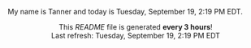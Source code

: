 My name is Tanner and today is Tuesday, September 19, 2:19 PM EDT.

<p align="center">This <i>README</i> file is generated <b>every 3 hours</b>!</br>Last refresh: Tuesday, September 19, 2:19 PM EDT<br /></p>
